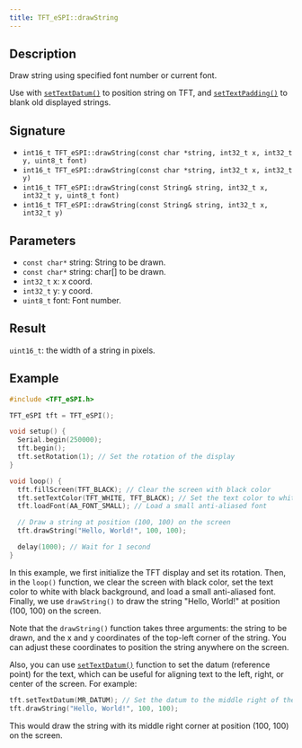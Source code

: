 ```yaml
---
title: TFT_eSPI::drawString
---
```


## Description

Draw string using specified font number or current font.

Use with [`setTextDatum()`](settextdatum.md) to position string on TFT, and [`setTextPadding()`](settextpadding.md) to
blank old displayed strings.

## Signature

* `int16_t TFT_eSPI::drawString(const char *string, int32_t x, int32_t y, uint8_t font)`
* `int16_t TFT_eSPI::drawString(const char *string, int32_t x, int32_t y)`
* `int16_t TFT_eSPI::drawString(const String& string, int32_t x, int32_t y, uint8_t font)`
* `int16_t TFT_eSPI::drawString(const String& string, int32_t x, int32_t y)`

## Parameters

* `const char*` string: String to be drawn.
* `const char*` string: char[] to be drawn.
* `int32_t` x: x coord.
* `int32_t` y: y coord.
* `uint8_t` font: Font number.

## Result

`uint16_t`: the width of a string in pixels.

## Example

``` cpp
#include <TFT_eSPI.h>

TFT_eSPI tft = TFT_eSPI();

void setup() {
  Serial.begin(250000);
  tft.begin();
  tft.setRotation(1); // Set the rotation of the display
}

void loop() {
  tft.fillScreen(TFT_BLACK); // Clear the screen with black color
  tft.setTextColor(TFT_WHITE, TFT_BLACK); // Set the text color to white with black background
  tft.loadFont(AA_FONT_SMALL); // Load a small anti-aliased font

  // Draw a string at position (100, 100) on the screen
  tft.drawString("Hello, World!", 100, 100);

  delay(1000); // Wait for 1 second
}
```

In this example, we first initialize the TFT display and set its rotation. Then, in the `loop()` function, we clear the 
screen with black color, set the text color to white with black background, and load a small anti-aliased font. Finally, 
we use `drawString()` to draw the string "Hello, World!" at position (100, 100) on the screen.

Note that the `drawString()` function takes three arguments: the string to be drawn, and the x and y coordinates of the 
top-left corner of the string. You can adjust these coordinates to position the string anywhere on the screen.

Also, you can use [`setTextDatum()`](settextdatum.md) function to set the datum (reference point) for the text, which 
can be useful for aligning text to the left, right, or center of the screen. For example:

``` cpp
tft.setTextDatum(MR_DATUM); // Set the datum to the middle right of the text
tft.drawString("Hello, World!", 100, 100);
```

This would draw the string with its middle right corner at position (100, 100) on the screen.
